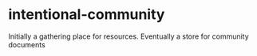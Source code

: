 # intentional-community
Initially a gathering place for resources. Eventually a store for community documents
